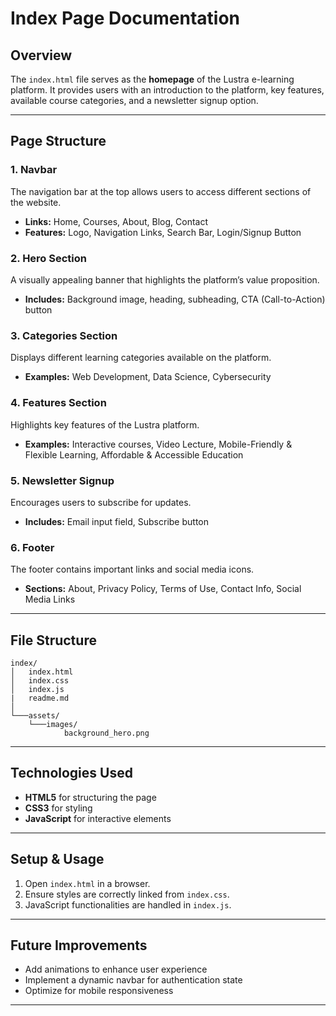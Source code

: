 

# **Index Page Documentation**  

## **Overview**  
The `index.html` file serves as the **homepage** of the Lustra e-learning platform. It provides users with an introduction to the platform, key features, available course categories, and a newsletter signup option.

---

## **Page Structure**  

### **1. Navbar**  
The navigation bar at the top allows users to access different sections of the website.  
- **Links:** Home, Courses, About, Blog, Contact  
- **Features:** Logo, Navigation Links, Search Bar, Login/Signup Button  

### **2. Hero Section**  
A visually appealing banner that highlights the platform’s value proposition.  
- **Includes:** Background image, heading, subheading, CTA (Call-to-Action) button  

### **3. Categories Section**  
Displays different learning categories available on the platform.  
- **Examples:** Web Development, Data Science, Cybersecurity  

### **4. Features Section**  
Highlights key features of the Lustra platform.  
- **Examples:** Interactive courses, Video Lecture, Mobile-Friendly & Flexible Learning, Affordable & Accessible Education

### **5. Newsletter Signup**  
Encourages users to subscribe for updates.  
- **Includes:** Email input field, Subscribe button  

### **6. Footer**  
The footer contains important links and social media icons.  
- **Sections:** About, Privacy Policy, Terms of Use, Contact Info, Social Media Links  

---

## **File Structure**  

```
index/
│   index.html
│   index.css
│   index.js
|   readme.md
│
└───assets/
    └───images/
            background_hero.png
```

---

## **Technologies Used**  
- **HTML5** for structuring the page  
- **CSS3** for styling  
- **JavaScript** for interactive elements  

---

## **Setup & Usage**  
1. Open `index.html` in a browser.  
2. Ensure styles are correctly linked from `index.css`.  
3. JavaScript functionalities are handled in `index.js`.  

---

## **Future Improvements**  
- Add animations to enhance user experience  
- Implement a dynamic navbar for authentication state  
- Optimize for mobile responsiveness  

---

